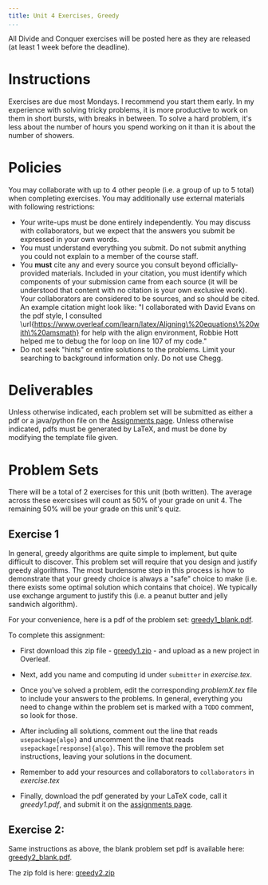 ```yaml
---
title: Unit 4 Exercises, Greedy
...
```


All Divide and Conquer exercises will be posted here as they are released (at least 1 week before the deadline).

# Instructions

Exercises are due most Mondays. I recommend you start them early. In my experience with solving tricky problems, it is more productive to work on them in short bursts, with breaks in between. To solve a hard problem, it's less about the number of hours you spend working on it than it is about the number of showers.

# Policies

You may collaborate with up to 4 other people (i.e. a group of up to 5 total) when completing exercises. You may additionally use external materials with following restrictions:

- Your write-ups must be done entirely independently. You may discuss with collaborators, but we expect that the answers you submit be expressed in your own words. 
- You must understand everything you submit. Do not submit anything you could not explain to a member of the course staff.
- You **must** cite any and every source you consult beyond officially-provided materials. Included in your citation, you must identify which components of your submission came from each source (it will be understood that content with no citation is your own exclusive work). Your collaborators are considered to be sources, and so should be cited. An example citation might look like: "I collaborated with David Evans on the pdf style, I consulted \url{https://www.overleaf.com/learn/latex/Aligning\%20equations\%20with\%20amsmath} for help with the align environment, Robbie Hott helped me to debug the for loop on line 107 of my code."
- Do not seek "hints" or entire solutions to the problems. Limit your searching to background information only. Do not use Chegg.

# Deliverables

Unless otherwise indicated, each problem set will be submitted as either a pdf or a java/python file on the [Assignments page](https://www.kytos.cs.virginia.edu/cs4102). Unless otherwise indicated, pdfs must be generated by LaTeX, and must be done by modifying the template file given.

# Problem Sets


There will be a total of 2 exercises for this unit (both written). The average across these exercsises will count as 50% of your grade on unit 4. The remaining 50% will be your grade on this unit's quiz.

## Exercise 1

In general, greedy algorithms are quite simple to implement, but quite difficult to discover. This problem set will require that you design and justify greedy algorithms. The most burdensome step in this process is how to demonstrate that your greedy choice is always a "safe" choice to make (i.e. there exists some optimal solution which contains that choice). We typically use exchange argument to justify this (i.e. a peanut butter and jelly sandwich algorithm).


For your convenience, here is a pdf of the problem set: [greedy1_blank.pdf](files/exercises/greedy1_blank.pdf).

To complete this assignment:

- First download this zip file - [greedy1.zip](files/exercises/greedy1.zip) - and upload as a new project in Overleaf.

- Next, add you name and computing id under `submitter` in *exercise.tex*.

- Once you've solved a problem, edit the corresponding *problemX.tex* file to include your answers to the problems. In general, everything you need to change within the problem set is marked with a `TODO` comment, so look for those.

- After including all solutions, comment out the line that reads `usepackage{algo}` and uncomment the line that reads `usepackage[response]{algo}`. This will remove the problem set instructions, leaving your solutions in the document.

- Remember to add your resources and collaborators to `collaborators` in *exercise.tex*

- Finally, download the pdf generated by your LaTeX code, call it *greedy1.pdf*, and submit it on the [assignments page](https://www.kytos.cs.virginia.edu/cs4102).

## Exercise 2:

Same instructions as above, the blank problem set pdf is available here: [greedy2_blank.pdf](files/exercises/greedy2_blank.pdf).

The zip fold is here: [greedy2.zip](files/exercises/greedy2.zip)
    

